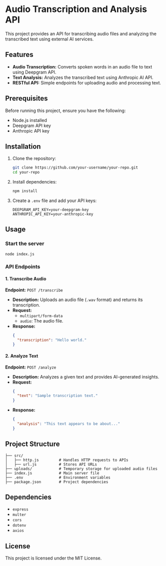 # Audio Transcription and Analysis API

This project provides an API for transcribing audio files and analyzing the transcribed text using external AI services.

## Features
- **Audio Transcription:** Converts spoken words in an audio file to text using Deepgram API.
- **Text Analysis:** Analyzes the transcribed text using Anthropic AI API.
- **RESTful API:** Simple endpoints for uploading audio and processing text.

## Prerequisites
Before running this project, ensure you have the following:
- Node.js installed
- Deepgram API key
- Anthropic API key

## Installation
1. Clone the repository:
   ```sh
   git clone https://github.com/your-username/your-repo.git
   cd your-repo
   ```
2. Install dependencies:
   ```sh
   npm install
   ```
3. Create a `.env` file and add your API keys:
   ```env
   DEEPGRAM_API_KEY=your-deepgram-key
   ANTHROPIC_API_KEY=your-anthropic-key
   ```

## Usage
### Start the server
```sh
node index.js
```

### API Endpoints
#### 1. Transcribe Audio
**Endpoint:** `POST /transcribe`
- **Description:** Uploads an audio file (`.wav` format) and returns its transcription.
- **Request:**
  - `multipart/form-data`
  - `audio`: The audio file.
- **Response:**
  ```json
  {
    "transcription": "Hello world."
  }
  ```

#### 2. Analyze Text
**Endpoint:** `POST /analyze`
- **Description:** Analyzes a given text and provides AI-generated insights.
- **Request:**
  ```json
  {
    "text": "Sample transcription text."
  }
  ```
- **Response:**
  ```json
  {
    "analysis": "This text appears to be about..."
  }
  ```

## Project Structure
```
├── src/
│   ├── http.js         # Handles HTTP requests to APIs
│   ├── url.js          # Stores API URLs
├── uploads/            # Temporary storage for uploaded audio files
├── index.js            # Main server file
├── .env                # Environment variables
├── package.json        # Project dependencies
```

## Dependencies
- `express`
- `multer`
- `cors`
- `dotenv`
- `axios`

## License
This project is licensed under the MIT License.

